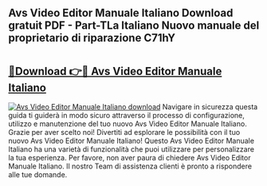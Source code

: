 ## Avs Video Editor Manuale Italiano Download gratuit PDF - Part-TLa Italiano Nuovo manuale del proprietario di riparazione C71hY

# <h2><a href="http://dfbejjy.blite.top/?on=Avs+Video+Editor+Manuale+Italiano">🔗Download 👉🔴 Avs Video Editor Manuale Italiano</a></h2>

[![Avs Video Editor Manuale Italiano download](https://i.imgur.com/lujVjoI.png)](http://dfbejjy.blite.top/?on=Avs+Video+Editor+Manuale+Italiano)
Navigare in sicurezza questa guida ti guiderà in modo sicuro attraverso il processo di configurazione, utilizzo e manutenzione del tuo nuovo Avs Video Editor Manuale Italiano. Grazie per aver scelto noi! Divertiti ad esplorare le possibilità con il tuo nuovo Avs Video Editor Manuale Italiano! Questo Avs Video Editor Manuale Italiano ha una varietà di funzionalità che puoi utilizzare per personalizzare la tua esperienza. Per favore, non aver paura di chiedere Avs Video Editor Manuale Italiano. Il nostro Team di assistenza clienti è pronto a rispondere alle tue domande.
